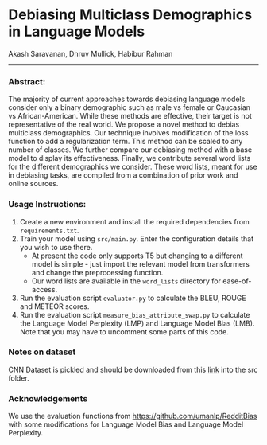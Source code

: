 ﻿# Debiasing Multiclass Demographics in Language Models

Akash Saravanan, Dhruv Mullick, Habibur Rahman

---
### Abstract:

The majority of current approaches towards debiasing language models consider only a binary demographic such as male vs female or Caucasian vs African-American. While these methods are effective, their target is not representative of the real world. We propose a novel method to debias multiclass demographics. Our technique involves modification of the loss function to add a regularization term. This method can be scaled to any number of classes. We further compare our debiasing method with a base model to display its effectiveness. Finally, we contribute several word lists for the different demographics we consider. These word lists, meant for use in debiasing tasks, are compiled from a combination of prior work and online sources.

### Usage Instructions:

1. Create a new environment and install the required dependencies from `requirements.txt`.
2. Train your model using `src/main.py`. Enter the configuration details that you wish to use there. 
   * At present the code only supports T5 but changing to a different model is simple - just import the relevant model from transformers and change the preprocessing function.
   * Our word lists are available in the `word_lists` directory for ease-of-access. 
3. Run the evaluation script `evaluator.py` to calculate the BLEU, ROUGE and METEOR scores. 
4. Run the evaluation script `measure_bias_attribute_swap.py` to calculate the Language Model Perplexity (LMP) and Language Model Bias (LMB). Note that you may have to uncomment some parts of this code.

### Notes on dataset
CNN Dataset is pickled and should be downloaded from this [link](https://drive.google.com/file/d/1NM7Vev00Cxw2xlDt9zU8P-JgELMCDcm0/view?usp=sharing) into the src folder.

### Acknowledgements

We use the evaluation functions from https://github.com/umanlp/RedditBias with some modifications for Language Model Bias and Language Model Perplexity.